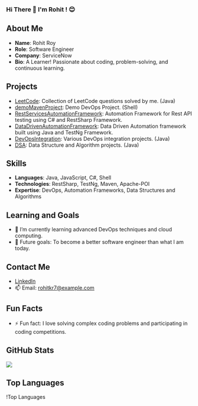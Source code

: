 ### Hi There :wave: I'm Rohit ! :blush:



## About Me
- **Name**: Rohit Roy
- **Role**: Software Engineer
- **Company**: ServiceNow
- **Bio**: A Learner! Passionate about coding, problem-solving, and continuous learning.

## Projects
- [LeetCode](https://github.com/rohitkr7/LeetCode): Collection of LeetCode questions solved by me. (Java)
- [demoMavenProject](https://github.com/rohitkr7/demoMavenProject): Demo DevOps Project. (Shell)
- [RestServicesAutomationFramework](https://github.com/rohitkr7/RestServicesAutomationFramework): Automation Framework for Rest API testing using C# and RestSharp Framework.
- [DataDrivenAutomationFramework](https://github.com/rohitkr7/DataDrivenAutomationFramework): Data Driven Automation framework built using Java and TestNg Framework.
- [DevOpsIntegration](https://github.com/rohitkr7/DevOpsIntegration): Various DevOps integration projects. (Java)
- [DSA](https://github.com/rohitkr7/DSA): Data Structure and Algorithm projects. (Java)

## Skills
- **Languages**: Java, JavaScript, C#, Shell
- **Technologies**: RestSharp, TestNg, Maven, Apache-POI
- **Expertise**: DevOps, Automation Frameworks, Data Structures and Algorithms

## Learning and Goals
- 🌱 I’m currently learning advanced DevOps techniques and cloud computing.
- 🎯 Future goals: To become a better software engineer than what I am today.

## Contact Me
- [LinkedIn](https://www.linkedin.com/in/rohitkr7/)
- 📫 Email: rohitkr7@example.com

## Fun Facts
- ⚡ Fun fact: I love solving complex coding problems and participating in coding competitions.

## GitHub Stats

<picture>
  <source
    srcset="https://github-readme-stats.vercel.app/api?username=rohitkr7&show_icons=true&theme=dark"
    media="(prefers-color-scheme: dark)"
  />
  <source
    srcset="https://github-readme-stats.vercel.app/api?username=rohitkr7&show_icons=true"
    media="(prefers-color-scheme: light), (prefers-color-scheme: no-preference)"
  />
  <img src="https://github-readme-stats.vercel.app/api?username=rohitkr7&show_icons=true" />
</picture>

## Top Languages
!Top Languages
